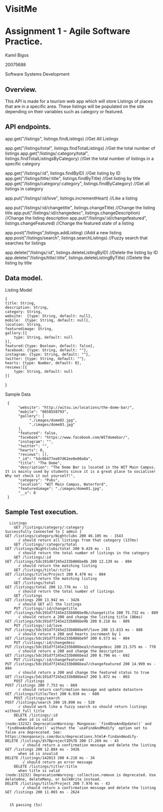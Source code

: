 # VisitMe
# Assignment 1 - Agile Software Practice.

Kamil Bigos

20075688

Software Systems Development

## Overview.

This API is made for a tourism web app which will store Listings of places that are in a specific area. These listings will be populated on the site depending on their variables such as category or featured.

## API endpoints.

app.get("/listings", listings.findListings) //Get All Listings

app.get("/listings/total", listings.findTotalListings) //Get the total number of listings
app.get("/listings/:category/total", listings.findTotalListingsByCategory) //Get the total number of listings in a specific category

app.get("/listings/:id", listings.findByID) //Get listing by ID
app.get("/listings/title/:title", listings.findByTitle) //Get listing by title
app.get("/listings/category/:category", listings.findByCategory) //Get all listings in category


app.put("/listings/:id/love", listings.incrementHeart) //Like a listing

app.put("/listings/:id/changetitle", listings.changeTitle) //Change the listing title
app.put("/listings/:id/changedesc", listings.changeDescription) //Change the listing description
app.put("/listings/:id/changefeatured", listings.changeFeatured) //Change the featured state of a listing

app.post("/listings",listings.addListing) //Add a new listing
app.post("/listings/search", listings.searchListings) //Fuzzy search that searches for listings

app.delete("/listings/:id", listings.deleteListingByID) //Delete the listing by ID
app.delete("/listings/title/:title", listings.deleteListingByTitle) //Delete the listing by title

## Data model.

Listing Model

    {
    title: String,
    description: String,
    category: String,
    website:  {type: String, default: null},
    mobile:  {type: String, default: null},
    location: String,
    featuredimage: String,
    gallery:[{
        type: String, default: null
    }],
    featured:{type: Boolean, default: false},
    facebook: {type: String, default: ""},
    instagram: {type: String, default: ""},
    twitter: {type: String, default: ""},
    hearts: {type: Number, default: 0},
    reviews:[{
        type: String, default: null
    }]
}

Sample Data

     {
          "website": "http://witsu.ie/locations/the-dome-bar/",
          "mobile": "0858558793",
          "gallery": [
               "./images/dome02.jpg",
               "./images/dome03.jpg"
          ],
          "featured": false,
          "facebook": "https://www.facebook.com/WITdomebar/",
          "instagram": "",
          "twitter": "",
          "hearts": 0,
          "reviews": [],
          "_id": "5dc06477ee07d62ee0e80a8a",
          "title": "The Dome",
          "description": "The Dome Bar is located in the WIT Main Campus. It is mainly used by students since it is a great place to socialise! Why not check it out yourself!",
          "category": "Pubs",
          "location": "WIT Main Campus, Waterford",
          "featuredimage": "./images/dome01.jpg",
          "__v": 0
     }



## Sample Test execution.
~~~
  Listings
    GET /listings/category/:category
Successfully Connected to [ admin ]
GET /listings/category/Nightclubs 200 46.105 ms - 1543
      √ should return all listings from that category (137ms)
    GET /listings/:category/total
GET /listings/Nightclubs/total 200 9.429 ms - 11
      √ should return the total number of listings in the category
    GET /listings/:id
GET /listings/5dc191d6f245e233b086be8b 200 12.139 ms - 804
      √ should return the matching listing
    GET /listings/title/:title
GET /listings/title/Project 200 8.470 ms - 804
      √ should return the matching listing
    GET /listings/total
GET /listings/total 200 12.776 ms - 11
      √ should return the total number of listings
    GET /listings
GET /listings 200 13.942 ms - 3426
      √ should GET all the listings
    PUT /listings/:id/changetitle
PUT /listings/5dc191d7f245e233b086be9b/changetitle 200 75.732 ms - 889
      √ should return a 200 and change the listing title (86ms)
GET /listings/5dc191d7f245e233b086be9b 200 8.218 ms - 809
    PUT /listings/:id/love
PUT /listings/5dc191d7f245e233b086be9f/love 200 13.633 ms - 888
      √ should return a 200 and hearts increment by 1
GET /listings/5dc191d7f245e233b086be9f 200 6.573 ms - 804
    PUT /listings/:id/changedesc
PUT /listings/5dc191d7f245e233b086bea3/changedesc 200 21.575 ms - 778
      √ should return a 200 and change the description
GET /listings/5dc191d7f245e233b086bea3 200 8.796 ms - 692
    PUT /listings/:id/changefeatured
PUT /listings/5dc191d7f245e233b086bea7/changefeatured 200 14.999 ms - 884
      √ should return a 200 and change the featured status to true
GET /listings/5dc191d7f245e233b086bea7 200 5.872 ms - 803
    POST /listings
POST /listings 200 7.753 ms - 869
      √ should return confirmation message and update datastore
GET /listings/title/Test 200 6.038 ms - 680
    POST /listings/search
POST /listings/search 200 19.890 ms - 520
      √ should work like a fuzzy search so should return listings without full title
    DELETE /listings/:id
      when id is valid
(node:13232) DeprecationWarning: Mongoose: `findOneAndUpdate()` and `findOneAndDelete()` without the `useFindAndModify` option set to false are deprecated. See: https://mongoosejs.com/docs/deprecations.html#-findandmodify-
DELETE /listings/$%7BprojectID%7D 200 17.269 ms - 43
        √ should return a confirmation message and delete the listing
GET /listings 200 12.884 ms - 3426
      when id is invalid
DELETE /listings/142013 200 4.218 ms - 34
        √ should return an error message
    DELETE /listings/title/:title
      when title is valid
(node:13232) DeprecationWarning: collection.remove is deprecated. Use deleteOne, deleteMany, or bulkWrite instead.
DELETE /listings/title/Project 200 7.976 ms - 43
        √ should return a confirmation message and delete the listing
GET /listings 200 11.065 ms - 2624


  15 passing (5s)
